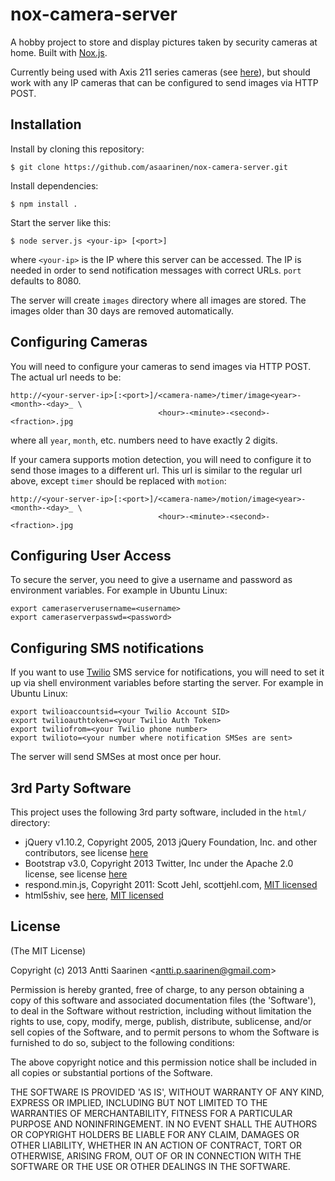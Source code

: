 nox-camera-server
============

A hobby project to store and display pictures taken by security cameras at home. Built with <a href="https://github.com/asaarinen/nox.js">Nox.js</a>.

Currently being used with Axis 211 series cameras (see <a href="http://www.axis.com/products/cam_211/">here</a>), but should work with any IP cameras that can be configured to send images via HTTP POST.

Installation
--

Install by cloning this repository:

```
$ git clone https://github.com/asaarinen/nox-camera-server.git
```

Install dependencies:

```
$ npm install .
```

Start the server like this:

```
$ node server.js <your-ip> [<port>]
```

where `<your-ip>` is the IP where this server can be accessed. The IP is needed in order to send notification messages with correct URLs. `port` defaults to 8080.

The server will create `images` directory where all images are stored. The images older than 30 days are removed automatically.

Configuring Cameras
--

You will need to configure your cameras to send images via HTTP POST. The actual url needs to be:

```
http://<your-server-ip>[:<port>]/<camera-name>/timer/image<year>-<month>-<day>_ \
                                 <hour>-<minute>-<second>-<fraction>.jpg
```

where all `year`, `month`, etc. numbers need to have exactly 2 digits.

If your camera supports motion detection, you will need to configure it to send those images to a different url. This url is similar to the regular url above, except `timer` should be replaced with `motion`:

```
http://<your-server-ip>[:<port>]/<camera-name>/motion/image<year>-<month>-<day>_ \
                                 <hour>-<minute>-<second>-<fraction>.jpg
```

Configuring User Access
--

To secure the server, you need to give a username and password as environment variables. For example in Ubuntu Linux:

```
export cameraserverusername=<username>
export cameraserverpasswd=<password>
```

Configuring SMS notifications
--

If you want to use <a href="http://www.twilio.com">Twilio</a> SMS service for notifications, you will need to set it up via shell environment variables before starting the server. For example in Ubuntu Linux:

```
export twilioaccountsid=<your Twilio Account SID>
export twilioauthtoken=<your Twilio Auth Token>
export twiliofrom=<your Twilio phone number>
export twilioto=<your number where notification SMSes are sent>
```

The server will send SMSes at most once per hour.

3rd Party Software
--

This project uses the following 3rd party software, included in the `html/` directory:

- jQuery v1.10.2, Copyright 2005, 2013 jQuery Foundation, Inc. and other contributors, see license <a href="http://jquery.org/license">here</a>
- Bootstrap v3.0, Copyright 2013 Twitter, Inc under the Apache 2.0 license, see license <a href="https://github.com/twbs/bootstrap/blob/master/LICENSE">here</a>
- respond.min.js, Copyright 2011: Scott Jehl, scottjehl.com, <a href="http://opensource.org/licenses/mit-license.php">MIT licensed</a>
- html5shiv, see <a href="https://code.google.com/p/html5shiv/">here</a>, <a href="http://opensource.org/licenses/mit-license.php">MIT licensed</a>

License
--

(The MIT License)

Copyright (c) 2013 Antti Saarinen &lt;antti.p.saarinen@gmail.com&gt;

Permission is hereby granted, free of charge, to any person obtaining a copy of this software and associated documentation files (the 'Software'), to deal in the Software without restriction, including without limitation the rights to use, copy, modify, merge, publish, distribute, sublicense, and/or sell copies of the Software, and to permit persons to whom the Software is furnished to do so, subject to the following conditions:

The above copyright notice and this permission notice shall be included in all copies or substantial portions of the Software.

THE SOFTWARE IS PROVIDED 'AS IS', WITHOUT WARRANTY OF ANY KIND, EXPRESS OR IMPLIED, INCLUDING BUT NOT LIMITED TO THE WARRANTIES OF MERCHANTABILITY, FITNESS FOR A PARTICULAR PURPOSE AND NONINFRINGEMENT. IN NO EVENT SHALL THE AUTHORS OR COPYRIGHT HOLDERS BE LIABLE FOR ANY CLAIM, DAMAGES OR OTHER LIABILITY, WHETHER IN AN ACTION OF CONTRACT, TORT OR OTHERWISE, ARISING FROM, OUT OF OR IN CONNECTION WITH THE SOFTWARE OR THE USE OR OTHER DEALINGS IN THE SOFTWARE.
